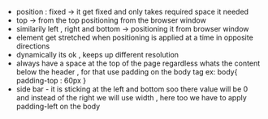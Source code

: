 * position : fixed -> it get fixed and only takes required space it needed
* top -> from the top positioning from the browser window 
* similarily left , right and bottom -> positioning it from browser window 
* element get stretched when positioning is applied at a time in opposite directions
* dynamically its ok , keeps up different resolution 
* always have a space at the top of the page regardless whats the content below the header , for that use padding on the body tag ex: body{
    padding-top : 60px
}
* side bar - it is sticking at the left and bottom soo there value will be 0 and instead of the right we will use width , here too we have to apply padding-left on the body 